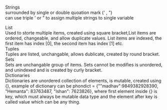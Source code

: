 Strings<br>
surrounded by single or double quoation mark (' , ")<br>
can use triple ' or " to assign multiple strings to single variable<br>

List<br>
Used to storte multiple items, created using square bracket,List items are ordered, changeable, and allow duplicate values. List items are indexed, the first item has index [0], the second item has index [1] etc.<br>
Tuples<br>
Tuples are listed, unchangable, allows dublicate, created by round bracket.<br>
Sets<br>
Sets are unchangable group of items. Sets cannot be modifies is unordered, and unindexed and is created by curly bracket.<br>
Dictionaries<br>
Dictionaries are unordered collection of elements, is mutable, created using {}, example of dictionary can be phondict = {""madhav":9849382928390, "Hemanta": 83763487, "Ishan": 7623826}, where first element inside {} is key,  which must always be mutable data type and the element after key is called value which can be any thing.